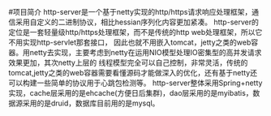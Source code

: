 #项目简介
http-server是一个基于netty实现的http/https请求响应处理框架，通信采用自定义的二进制协议，相比hessian序列化内容更加紧凑。
http-server的定位是一套轻量级http/https处理框架，而不是传统的http web处理框架，所以它不用实现http-servlet那套接口，
因此也就不用嵌入tomcat，jetty之类的web容器。用netty去实现，主要考虑到netty在运用NIO模型处理IO密集型的高并发请求效果更加，其次netty上层的
线程模型完全可以自己控制，非常灵活，传统的tomcat,jetty之类的web容器需要看懂源码才能做深入的优化，还有基于netty还可以构建一些简单的协议用于心跳包检测等。
http-server整体采用Spring+netty实现，cache层采用的是ehcache(方便日后集群)，dao层采用的是myibatis，数据源采用的是druid，数据库目前用的是mysql。

